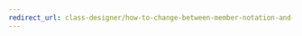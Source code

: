 ```yaml
---
redirect_url: class-designer/how-to-change-between-member-notation-and-association-notation
---
```

